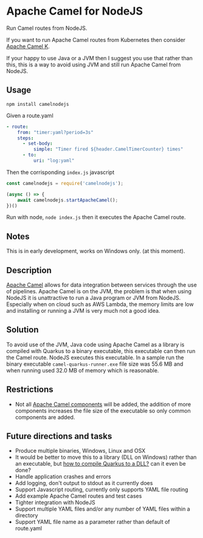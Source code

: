 
# Apache Camel for NodeJS

Run Camel routes from NodeJS.

If you want to run Apache Camel routes from Kubernetes then consider [Apache Camel K](https://camel.apache.org/camel-k/latest/).

If your happy to use Java or a JVM then I suggest you use that rather than this, this is a way to avoid using JVM and still run Apache Camel from NodeJS.

## Usage

`npm install camelnodejs`

Given a route.yaml

```yaml
- route:
    from: "timer:yaml?period=3s"
    steps:
      - set-body:
          simple: "Timer fired ${header.CamelTimerCounter} times"
      - to:
          uri: "log:yaml"
```

Then the corrisponding `index.js` javascript

```javascript
const camelnodejs = require('camelnodejs');

(async () => {
    await camelnodejs.startApacheCamel();
})()
```

Run with node, `node index.js` then it executes the Apache Camel route.

## Notes

This is in early development, works on Windows only. (at this moment).

## Description

[Apache Camel](https://camel.apache.org/) allows for data integration between services through the use of pipelines.
 Apache Camel is on the JVM, the problem is that when using NodeJS it is unattractive to run a Java program or JVM from NodeJS.
 Especially when on cloud such as AWS Lambda, the memory limits are low and installing or running a JVM is very much not a good idea.

## Solution

To avoid use of the JVM, Java code using Apache Camel as a library is compiled with Quarkus to a binary executable, this executable can then run the Camel route. NodeJS executes this executable. In a sample run the binary executable `camel-quarkus-runner.exe` file size was 55.6 MB and when running used 32.0 MB of memory which is reasonable.

## Restrictions

* Not all [Apache Camel components](https://camel.apache.org/camel-quarkus/latest/reference/index.html) will be added, the addition of more components increases the file size of the executable so only common components are added.

## Future directions and tasks

* Produce multiple binaries, Windows, Linux and OSX
* It would be better to move this to a library (DLL on Windows) rather than an executable, but [how to compile Quarkus to a DLL?](https://stackoverflow.com/questions/67782111/compile-quarkus-application-to-a-dll-library) can it even be done? 
* Handle application crashes and errors
* Add logging, don't output to stdout as it currently does
* Support Javascript routing, currently only supports YAML file routing
* Add example Apache Camel routes and test cases
* Tighter integration with NodeJS
* Support multiple YAML files and/or any number of YAML files within a directory
* Support YAML file name as a parameter rather than default of route.yaml
